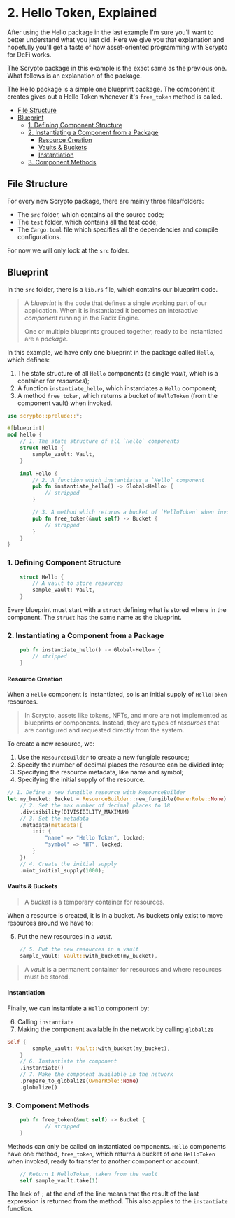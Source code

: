 # 2. Hello Token, Explained

After using the Hello package in the last example I'm sure you'll want to better
understand what you just did. Here we give you that explanation and hopefully
you'll get a taste of how asset-oriented programming with Scrypto for DeFi
works.

The Scrypto package in this example is the exact same as the previous one. What
follows is an explanation of the package.

The Hello package is a simple one blueprint package. The component it creates
gives out a Hello Token whenever it's `free_token` method is called.

- [File Structure](#file-structure)
- [Blueprint](#blueprint)
  - [1. Defining Component Structure](#1-defining-component-structure)
  - [2. Instantiating a Component from a Package](#2-instantiating-a-component-from-a-package)
    - [Resource Creation](#resource-creation)
    - [Vaults \& Buckets](#vaults--buckets)
    - [Instantiation](#instantiation)
  - [3. Component Methods](#3-component-methods)

## File Structure

For every new Scrypto package, there are mainly three files/folders:

- The `src` folder, which contains all the source code;
- The `test` folder, which contains all the test code;
- The `Cargo.toml` file which specifies all the dependencies and compile
  configurations.

For now we will only look at the `src` folder.

## Blueprint

In the `src` folder, there is a `lib.rs` file, which contains our blueprint
code.

> A _blueprint_ is the code that defines a single working part of our
> application. When it is instantiated it becomes an interactive _component_
> running in the Radix Engine.
>
> One or multiple blueprints grouped together, ready to be instantiated are a
> _package_.

In this example, we have only one blueprint in the package called `Hello`, which
defines:

1. The state structure of all `Hello` components (a single _vault_, which is a
   container for _resources_);
2. A function `instantiate_hello`, which instantiates a `Hello` component;
3. A method `free_token`, which returns a bucket of `HelloToken` (from the
   component vault) when invoked.

```rust
use scrypto::prelude::*;

#[blueprint]
mod hello {
    // 1. The state structure of all `Hello` components
    struct Hello {
        sample_vault: Vault,
    }

    impl Hello {
        // 2. A function which instantiates a `Hello` component
        pub fn instantiate_hello() -> Global<Hello> {
            // stripped
        }

        // 3. A method which returns a bucket of `HelloToken` when invoked
        pub fn free_token(&mut self) -> Bucket {
            // stripped
        }
    }
}
```

### 1. Defining Component Structure

```rust
    struct Hello {
        // A vault to store resources
        sample_vault: Vault,
    }
```

Every blueprint must start with a `struct` defining what is stored where in the
component. The `struct` has the same name as the blueprint.

### 2. Instantiating a Component from a Package

```rust
    pub fn instantiate_hello() -> Global<Hello> {
        // stripped
    }
```

#### Resource Creation

When a `Hello` component is instantiated, so is an initial supply of
`HelloToken` resources.

> In Scrypto, assets like tokens, NFTs, and more are not implemented as
> blueprints or components. Instead, they are types of _resources_ that are
> configured and requested directly from the system.

To create a new resource, we:

1. Use the `ResourceBuilder` to create a new fungible resource;
2. Specify the number of decimal places the resource can be divided into;
3. Specifying the resource metadata, like name and symbol;
4. Specifying the initial supply of the resource.

```rust
// 1. Define a new fungible resource with ResourceBuilder
let my_bucket: Bucket = ResourceBuilder::new_fungible(OwnerRole::None)
    // 2. Set the max number of decimal places to 18
    .divisibility(DIVISIBILITY_MAXIMUM)
    // 3. Set the metadata
    .metadata(metadata!{
        init {
            "name" => "Hello Token", locked;
            "symbol" => "HT", locked;
        }
    })
    // 4. Create the initial supply
    .mint_initial_supply(1000);

```

#### Vaults & Buckets

> A _bucket_ is a temporary container for resources.

When a resource is created, it is in a bucket. As buckets only exist to move
resources around we have to:

5. Put the new resources in a _vault_.

```rust
    // 5. Put the new resources in a vault
    sample_vault: Vault::with_bucket(my_bucket),
```

> A _vault_ is a permanent container for resources and where resources must be
> stored.

#### Instantiation

Finally, we can instantiate a `Hello` component by:

6. Calling `instantiate`
7. Making the component available in the network by calling `globalize`

```rust
Self {
        sample_vault: Vault::with_bucket(my_bucket),
    }
    // 6. Instantiate the component
    .instantiate()
    // 7. Make the component available in the network
    .prepare_to_globalize(OwnerRole::None)
    .globalize()
```

### 3. Component Methods

```rust
    pub fn free_token(&mut self) -> Bucket {
            // stripped
    }
```

Methods can only be called on instantiated components. `Hello` components have
one method, `free_token`, which returns a bucket of one `HelloToken` when
invoked, ready to transfer to another component or account.

```rust
    // Return 1 HelloToken, taken from the vault
    self.sample_vault.take(1)
```

The lack of `;` at the end of the line means that the result of the last
expression is returned from the method. This also applies to the `instantiate`
function.
